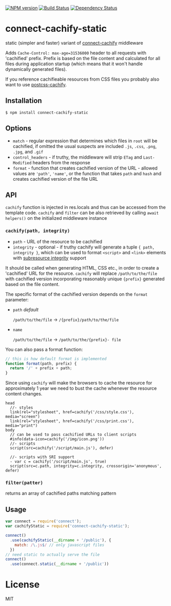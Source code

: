 [![NPM version][npm-image]][npm-url]
[![Build Status][build-image]][build-url]
[![Dependency Status][deps-image]][deps-url]

# connect-cachify-static

static (simpler and faster) variant of [connect-cachify][] middleware

Adds `Cache-Control: max-age=31536000` header to all requests with 'cachified' prefix. Prefix is
based on the file content and calculated for all files during application startup (which means that
it won't handle dynamically generated files).

If you reference cachifieable resources from CSS files you probably also want to use [postcss-cachify].

## Installation

    $ npm install connect-cachify-static

## Options

- `match` - regular expression that determines which files in `root` will be cachified, if omitted
  the usual suspects are included `.js`, `.css`, `.png`, `.jpg`, and `.gif`
- `control_headers` - if truthy, the middleware will strip `ETag` and `Last-Modified` headers from the
  response
- `format` - function that creates cachified version of the URL - allowed values are `'path'`, `'name'`,
  or the function that takes `path` and `hash` and creates cachified version of the file URL

## API

`cachify` function is injected in res.locals and thus can be accessed from the template code.
`cachify` and `filter` can be also retrieved by calling `await helpers()` on the initialized middleware instance

### `cachify(path, integrity)`

- `path` - URL of the resource to be cachified
- `integrity` - optional - if truthy cachify will generate a tuple `{ path, integrity }`, which can
be used to format `<script>` and `<link>` elements with [subresource integrity][sri] support

It should be called when generating HTML, CSS etc., in order to create a 'cachified' URL for the
resource. `cachify` will replace `/path/to/the/file` with cachified version incorporating reasonably unique `{prefix}` generated based on the file content.

The specific format of the cachified version depends on the `format` parameter:

- `path` *default*

    `/path/to/the/file` -> `/{prefix}/path/to/the/file`

- `name`

    `/path/to/the/file` -> `/path/to/the/{prefix}- file`

You can also pass a format function:

````javascript
// this is how default format is implemented
function format(path, prefix) {
  return '/' + prefix + path;
}

````

Since using `cachify` will make the browsers to cache the resource for approximately 1 year we need
to bust the cache whenever the resource content changes.

```jade
head
  //- styles
  link(rel="stylesheet", href=cachify('/css/style.css'), media="screen")
  link(rel="stylesheet", href=cachify('/css/print.css'), media="print")
body
  // can be used to pass cachified URLs to client scripts
  #info(data-icon=cachify('/img/icon.png'))
  //- scripts
  script(src=cachify('/script/main.js'), defer)

  //- scripts with SRI support
  - var c = cachify('/script/main.js', true)
  script(src=c.path, integrity=c.integrity, crossorigin='anonymous', defer)

```

### `filter(patter)`

returns an array of cachified paths matching pattern


## Usage

```javascript
var connect = require('connect');
var cachifyStatic = require('connect-cachify-static');

connect()
  .use(cachifyStatic(__dirname + '/public'), {
    match: /\.js$/ // only javascript files
  })
// need static to actually serve the file
connect()
  .use(connect.static(__dirname + '/public'))
```

# License

MIT

[connect]: http://www.senchalabs.org/connect
[connect-cachify]: https://www.npmjs.com/package/connect-cachify
[express]: http://expressjs.com
[postcss-cachify]: https://www.npmjs.com/package/postcss-cachify
[minimatch]: https://www.npmjs.com/package/minimatch
[sri]: https://developer.mozilla.org/en-US/docs/Web/Security/Subresource_Integrity

[npm-image]: https://img.shields.io/npm/v/connect-cachify-static.svg
[npm-url]: https://npmjs.org/package/connect-cachify-static

[build-url]: https://github.com/pirxpilot/connect-cachify-static/actions/workflows/check.yaml
[build-image]: https://img.shields.io/github/workflow/status/pirxpilot/connect-cachify-static/check
 
[deps-image]: https://img.shields.io/librariesio/release/npm/connect-cachify-static
[deps-url]: https://libraries.io/npm/connect-cachify-static
